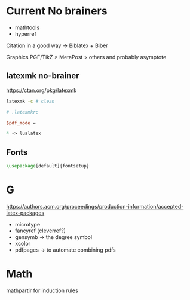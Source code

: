 # Current No brainers

- mathtools
- hyperref

Citation in a good way -> Biblatex + Biber

Graphics PGF/TikZ > MetaPost > others and probably asymptote

## latexmk no-brainer

https://ctan.org/pkg/latexmk

```sh
latexmk -c # clean
```

```perl
# .latexmkrc

$pdf_mode = 

4 -> lualatex
```

## Fonts

```tex
\usepackage[default]{fontsetup}
```

# G

https://authors.acm.org/proceedings/production-information/accepted-latex-packages

- microtype
- fancyref (cleverref?)
- gensymb -> the degree symbol
- xcolor
- pdfpages -> to automate combining pdfs

# Math

mathpartir for induction rules

